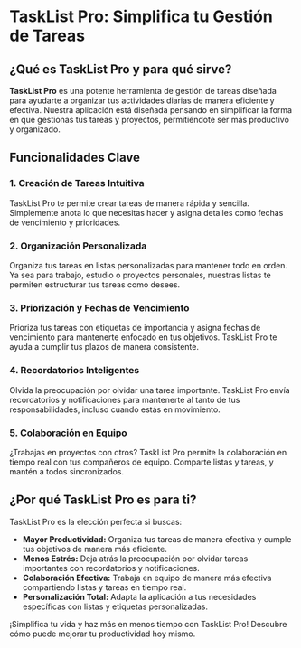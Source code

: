# TaskList Pro: Simplifica tu Gestión de Tareas

## ¿Qué es TaskList Pro y para qué sirve?

**TaskList Pro** es una potente herramienta de gestión de tareas diseñada para ayudarte a organizar tus actividades diarias de manera eficiente y efectiva. Nuestra aplicación está diseñada pensando en simplificar la forma en que gestionas tus tareas y proyectos, permitiéndote ser más productivo y organizado.

## Funcionalidades Clave

### 1. Creación de Tareas Intuitiva

TaskList Pro te permite crear tareas de manera rápida y sencilla. Simplemente anota lo que necesitas hacer y asigna detalles como fechas de vencimiento y prioridades.

### 2. Organización Personalizada

Organiza tus tareas en listas personalizadas para mantener todo en orden. Ya sea para trabajo, estudio o proyectos personales, nuestras listas te permiten estructurar tus tareas como desees.

### 3. Priorización y Fechas de Vencimiento

Prioriza tus tareas con etiquetas de importancia y asigna fechas de vencimiento para mantenerte enfocado en tus objetivos. TaskList Pro te ayuda a cumplir tus plazos de manera consistente.

### 4. Recordatorios Inteligentes

Olvida la preocupación por olvidar una tarea importante. TaskList Pro envía recordatorios y notificaciones para mantenerte al tanto de tus responsabilidades, incluso cuando estás en movimiento.

### 5. Colaboración en Equipo

¿Trabajas en proyectos con otros? TaskList Pro permite la colaboración en tiempo real con tus compañeros de equipo. Comparte listas y tareas, y mantén a todos sincronizados.

## ¿Por qué TaskList Pro es para ti?

TaskList Pro es la elección perfecta si buscas:

- **Mayor Productividad:** Organiza tus tareas de manera efectiva y cumple tus objetivos de manera más eficiente.
- **Menos Estrés:** Deja atrás la preocupación por olvidar tareas importantes con recordatorios y notificaciones.
- **Colaboración Efectiva:** Trabaja en equipo de manera más efectiva compartiendo listas y tareas en tiempo real.
- **Personalización Total:** Adapta la aplicación a tus necesidades específicas con listas y etiquetas personalizadas.

¡Simplifica tu vida y haz más en menos tiempo con TaskList Pro! Descubre cómo puede mejorar tu productividad hoy mismo.

